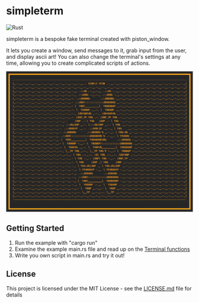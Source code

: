 # simpleterm

![Rust](https://github.com/tjhaskel/rust_simpleterm/workflows/Rust/badge.svg)

simpleterm is a bespoke fake terminal created with piston_window.

It lets you create a window, send messages to it, grab input from the user, and display ascii art!
You can also change the terminal's settings at any time, allowing you to create complicated scripts of actions.

![splash](https://raw.githubusercontent.com/tjhaskel/rust_simpleterm/master/resources/splash.png)

## Getting Started

1. Run the example with "cargo run"
2. Examine the example main.rs file and read up on the [Terminal functions](https://docs.rs/simpleterm/0.2.3/simpleterm/terminal/struct.Terminal.html)
3. Write you own script in main.rs and try it out!

## License

This project is licensed under the MIT License - see the [LICENSE.md](https://github.com/tjhaskel/rust_simpleterm/blob/master/LICENSE.md) file for details 

